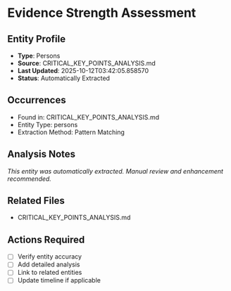 # Evidence Strength Assessment

## Entity Profile
- **Type**: Persons
- **Source**: CRITICAL_KEY_POINTS_ANALYSIS.md
- **Last Updated**: 2025-10-12T03:42:05.858570
- **Status**: Automatically Extracted

## Occurrences
- Found in: CRITICAL_KEY_POINTS_ANALYSIS.md
- Entity Type: persons
- Extraction Method: Pattern Matching

## Analysis Notes
*This entity was automatically extracted. Manual review and enhancement recommended.*

## Related Files
- CRITICAL_KEY_POINTS_ANALYSIS.md

## Actions Required
- [ ] Verify entity accuracy
- [ ] Add detailed analysis
- [ ] Link to related entities
- [ ] Update timeline if applicable
